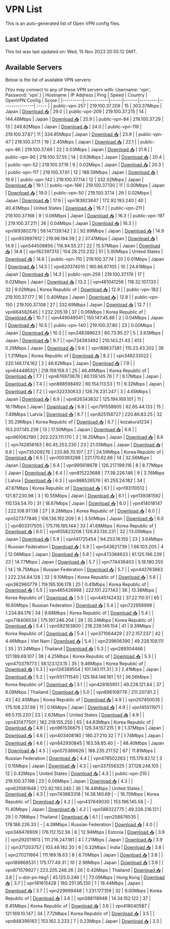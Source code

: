 # VPN List

This is an auto-generated list of Open VPN config files.

## Last Updated

This list was last updated on: Wed, 15 Nov 2023 20:55:12 GMT.

## Available Servers

Below is the list of available VPN servers:

(You may connect to any of these VPN servers with: Username: 'vpn', Password: 'vpn'.)
| Hostname | IP Address | Ping | Speed | Country | OpenVPN Config | Score |
|----------|------------|------|-------|---------|----------------| ----- |
| public-vpn-257 | 219.100.37.208 | 15 | 303.37Mbps | Japan | [Download 📥](./configs/server_0_JP.ovpn) | 29.0 |
| public-vpn-209 | 219.100.37.215 | 14 | 144.48Mbps | Japan | [Download 📥](./configs/server_1_JP.ovpn) | 25.9 |
| public-vpn-84 | 219.100.37.29 | 13 | 249.82Mbps | Japan | [Download 📥](./configs/server_2_JP.ovpn) | 24.0 |
| public-vpn-118 | 219.100.37.87 | 11 | 334.85Mbps | Japan | [Download 📥](./configs/server_3_JP.ovpn) | 23.9 |
| public-vpn-47 | 219.100.37.11 | 19 | 2.45Mbps | Japan | [Download 📥](./configs/server_4_JP.ovpn) | 22.1 |
| public-vpn-86 | 219.100.37.69 | 22 | 0.03Mbps | Japan | [Download 📥](./configs/server_5_JP.ovpn) | 21.8 |
| public-vpn-90 | 219.100.37.55 | 14 | 0.03Mbps | Japan | [Download 📥](./configs/server_6_JP.ovpn) | 20.4 |
| public-vpn-52 | 219.100.37.16 | 9 | 0.02Mbps | Japan | [Download 📥](./configs/server_7_JP.ovpn) | 20.3 |
| public-vpn-117 | 219.100.37.61 | 12 | 188.59Mbps | Japan | [Download 📥](./configs/server_8_JP.ovpn) | 19.9 |
| public-vpn-142 | 219.100.37.114 | 12 | 332.02Mbps | Japan | [Download 📥](./configs/server_9_JP.ovpn) | 19.1 |
| public-vpn-166 | 219.100.37.130 | 11 | 0.00Mbps | Japan | [Download 📥](./configs/server_10_JP.ovpn) | 19.0 |
| public-vpn-50 | 219.100.37.14 | 26 | 0.02Mbps | Japan | [Download 📥](./configs/server_11_JP.ovpn) | 17.9 |
| vpn183823647 | 172.92.193.240 | 40 | 40.43Mbps | United States | [Download 📥](./configs/server_12_US.ovpn) | 16.7 |
| public-vpn-211 | 219.100.37.168 | 9 | 0.06Mbps | Japan | [Download 📥](./configs/server_13_JP.ovpn) | 16.3 |
| public-vpn-197 | 219.100.37.211 | 26 | 0.04Mbps | Japan | [Download 📥](./configs/server_14_JP.ovpn) | 16.3 |
| vpn189380279 | 59.147.139.142 | 2 | 92.89Mbps | Japan | [Download 📥](./configs/server_15_JP.ovpn) | 14.9 |
| vpn933997812 | 219.98.194.39 | 2 | 37.41Mbps | Japan | [Download 📥](./configs/server_16_JP.ovpn) | 14.9 |
| vpn544508856 | 116.94.55.27 | 22 | 15.57Mbps | Japan | [Download 📥](./configs/server_17_JP.ovpn) | 14.8 |
| vpn162397313 | 104.28.213.232 | 51 | 5.90Mbps | United States | [Download 📥](./configs/server_18_US.ovpn) | 14.6 |
| public-vpn-110 | 219.100.37.74 | 20 | 0.01Mbps | Japan | [Download 📥](./configs/server_19_JP.ovpn) | 14.5 |
| vpn620374010 | 160.86.87.105 | 10 | 24.61Mbps | Japan | [Download 📥](./configs/server_20_JP.ovpn) | 14.3 |
| public-vpn-259 | 219.100.37.176 | 17 | 0.02Mbps | Japan | [Download 📥](./configs/server_21_JP.ovpn) | 13.2 |
| vpn481041258 | 118.32.107.133 | 32 | 9.02Mbps | Korea Republic of | [Download 📥](./configs/server_22_KR.ovpn) | 12.9 |
| public-vpn-182 | 219.100.37.177 | 16 | 0.40Mbps | Japan | [Download 📥](./configs/server_23_JP.ovpn) | 12.8 |
| public-vpn-150 | 219.100.37.108 | 27 | 332.69Mbps | Japan | [Download 📥](./configs/server_24_JP.ovpn) | 12.7 |
| vpn664582645 | 1.232.205.19 | 37 | 0.06Mbps | Korea Republic of | [Download 📥](./configs/server_25_KR.ovpn) | 10.7 |
| vpn449049541 | 150.147.45.86 | 2 | 0.04Mbps | Japan | [Download 📥](./configs/server_26_JP.ovpn) | 10.5 |
| public-vpn-140 | 219.100.37.80 | 23 | 0.00Mbps | Japan | [Download 📥](./configs/server_27_JP.ovpn) | 10.3 |
| vpn248398623 | 60.73.95.27 | 5 | 3.83Mbps | Japan | [Download 📥](./configs/server_28_JP.ovpn) | 9.7 |
| vpn724393492 | 210.143.21.43 | 413 | 0.29Mbps | Japan | [Download 📥](./configs/server_29_JP.ovpn) | 9.6 |
| vpn188637381 | 115.23.43.202 | 39 | 1.21Mbps | Korea Republic of | [Download 📥](./configs/server_30_KR.ovpn) | 8.2 |
| vpn348233022 | 220.146.174.162 | 2 | 46.62Mbps | Japan | [Download 📥](./configs/server_31_JP.ovpn) | 7.9 |
| vpn644486321 | 218.159.159.3 | 25 | 46.49Mbps | Korea Republic of | [Download 📥](./configs/server_32_KR.ovpn) | 7.7 |
| vpn876973678 | 60.139.145.76 | 7 | 6.17Mbps | Japan | [Download 📥](./configs/server_33_JP.ovpn) | 7.4 |
| vpn888598492 | 60.154.113.53 | 11 | 9.32Mbps | Japan | [Download 📥](./configs/server_34_JP.ovpn) | 7.2 |
| vpn322330633 | 126.78.231.247 | 3 | 4.65Mbps | Japan | [Download 📥](./configs/server_35_JP.ovpn) | 6.9 |
| vpn826343632 | 125.194.169.101 | 11 | 16.11Mbps | Japan | [Download 📥](./configs/server_36_JP.ovpn) | 6.8 |
| vpn791558805 | 62.85.44.133 | 15 | 7.49Mbps | Latvia | [Download 📥](./configs/server_37_LV.ovpn) | 6.7 |
| vpn825158727 | 220.86.83.25 | 32 | 35.29Mbps | Korea Republic of | [Download 📥](./configs/server_38_KR.ovpn) | 6.7 |
| kozakura1234 | 153.207.145.239 | 13 | 17.50Mbps | Japan | [Download 📥](./configs/server_39_JP.ovpn) | 6.6 |
| vpn961082190 | 202.223.111.170 | 2 | 18.20Mbps | Japan | [Download 📥](./configs/server_40_JP.ovpn) | 6.6 |
| vpn742856163 | 60.45.253.230 | 23 | 21.05Mbps | Japan | [Download 📥](./configs/server_41_JP.ovpn) | 6.6 |
| vpn735209276 | 220.89.70.107 | 27 | 24.56Mbps | Korea Republic of | [Download 📥](./configs/server_42_KR.ovpn) | 6.5 |
| vpn100393288 | 221.170.62.66 | 14 | 32.56Mbps | Japan | [Download 📥](./configs/server_43_JP.ovpn) | 6.4 |
| vpn995618678 | 126.217.199.116 | 8 | 8.77Mbps | Japan | [Download 📥](./configs/server_44_JP.ovpn) | 6.4 |
| vpn815223688 | 77.38.226.146 | 9 | 3.76Mbps | Latvia | [Download 📥](./configs/server_45_LV.ovpn) | 6.3 |
| vpn988526576 | 61.255.24.182 | 34 | 47.87Mbps | Korea Republic of | [Download 📥](./configs/server_46_KR.ovpn) | 6.1 |
| vpn193110512 | 121.87.230.98 | 3 | 10.55Mbps | Japan | [Download 📥](./configs/server_47_JP.ovpn) | 6.1 |
| vpn139381592 | 110.134.54.70 | 31 | 18.67Mbps | Japan | [Download 📥](./configs/server_48_JP.ovpn) | 6.0 |
| vpn414018147 | 222.108.97.136 | 27 | 9.28Mbps | Korea Republic of | [Download 📥](./configs/server_49_KR.ovpn) | 6.0 |
| vpn527377846 | 106.136.192.209 | 6 | 3.50Mbps | Japan | [Download 📥](./configs/server_50_JP.ovpn) | 6.0 |
| vpn803317505 | 175.116.185.144 | 33 | 41.68Mbps | Korea Republic of | [Download 📥](./configs/server_51_KR.ovpn) | 6.0 |
| vpn655823208 | 126.83.130.231 | 32 | 13.05Mbps | Japan | [Download 📥](./configs/server_52_JP.ovpn) | 5.9 |
| vpn141725454 | 94.253.19.155 | 23 | 3.64Mbps | Russian Federation | [Download 📥](./configs/server_53_RU.ovpn) | 5.9 |
| vpn543621739 | 1.66.103.205 | 4 | 12.06Mbps | Japan | [Download 📥](./configs/server_54_JP.ovpn) | 5.8 |
| vpn473368633 | 61.125.196.239 | 23 | 14.77Mbps | Japan | [Download 📥](./configs/server_55_JP.ovpn) | 5.7 |
| vpn774436403 | 5.18.180.255 | 14 | 18.75Mbps | Russian Federation | [Download 📥](./configs/server_56_RU.ovpn) | 5.7 |
| vpn442763863 | 222.234.84.128 | 32 | 9.10Mbps | Korea Republic of | [Download 📥](./configs/server_57_KR.ovpn) | 5.6 |
| vpn382960779 | 119.195.106.178 | 25 | 0.41Mbps | Korea Republic of | [Download 📥](./configs/server_58_KR.ovpn) | 5.5 |
| vpn465426988 | 222.101.227.143 | 36 | 13.38Mbps | Korea Republic of | [Download 📥](./configs/server_59_KR.ovpn) | 5.5 |
| vpn445142432 | 37.22.110.51 | 65 | 16.60Mbps | Russian Federation | [Download 📥](./configs/server_60_RU.ovpn) | 5.4 |
| vpn722958998 | 1.234.84.176 | 34 | 9.68Mbps | Korea Republic of | [Download 📥](./configs/server_61_KR.ovpn) | 5.4 |
| vpn718406534 | 175.197.246.204 | 28 | 35.24Mbps | Korea Republic of | [Download 📥](./configs/server_62_KR.ovpn) | 5.4 |
| vpn592163800 | 218.239.149.154 | 41 | 9.39Mbps | Korea Republic of | [Download 📥](./configs/server_63_KR.ovpn) | 5.4 |
| vpn371064429 | 27.2.157.237 | 42 | 4.46Mbps | Viet Nam | [Download 📥](./configs/server_64_VN.ovpn) | 5.4 |
| vpn239606390 | 49.228.109.111 | 35 | 31.24Mbps | Thailand | [Download 📥](./configs/server_65_TH.ovpn) | 5.3 |
| vpn289304466 | 121.189.69.107 | 38 | 4.25Mbps | Korea Republic of | [Download 📥](./configs/server_66_KR.ovpn) | 5.3 |
| vpn470379773 | 58.123.123.15 | 35 | 9.46Mbps | Korea Republic of | [Download 📥](./configs/server_67_KR.ovpn) | 5.3 |
| vpn126389554 | 101.140.111.31 | 3 | 2.41Mbps | Japan | [Download 📥](./configs/server_68_JP.ovpn) | 5.2 |
| vpn551711540 | 125.184.148.161 | 51 | 36.56Mbps | Korea Republic of | [Download 📥](./configs/server_69_KR.ovpn) | 5.1 |
| vpn428165951 | 49.228.121.84 | 37 | 8.08Mbps | Thailand | [Download 📥](./configs/server_70_TH.ovpn) | 5.0 |
| vpn896108776 | 211.207.81.2 | 43 | 42.40Mbps | Korea Republic of | [Download 📥](./configs/server_71_KR.ovpn) | 4.9 |
| vpn207450035 | 175.108.237.86 | 11 | 0.16Mbps | Japan | [Download 📥](./configs/server_72_JP.ovpn) | 4.9 |
| vpn145511971 | 69.5.115.220 | 23 | 2.63Mbps | United States | [Download 📥](./configs/server_73_US.ovpn) | 4.9 |
| vpn431477501 | 182.219.155.250 | 65 | 44.83Mbps | Korea Republic of | [Download 📥](./configs/server_74_KR.ovpn) | 4.8 |
| vpn961536675 | 126.34.157.215 | 9 | 1.37Mbps | Japan | [Download 📥](./configs/server_75_JP.ovpn) | 4.6 |
| vpn403408180 | 180.27.210.32 | 7 | 1.74Mbps | Japan | [Download 📥](./configs/server_76_JP.ovpn) | 4.6 |
| vpn842930845 | 163.58.85.40 | - | 48.40Mbps | Japan | [Download 📥](./configs/server_77_JP.ovpn) | 4.5 |
| vpn575366626 | 188.235.217.52 | 67 | 11.81Mbps | Russian Federation | [Download 📥](./configs/server_78_RU.ovpn) | 4.4 |
| vpn478502263 | 115.179.82.12 | 3 | 0.15Mbps | Japan | [Download 📥](./configs/server_79_JP.ovpn) | 4.3 |
| vpn337556325 | 37.128.248.105 | 12 | 0.42Mbps | United States | [Download 📥](./configs/server_80_US.ovpn) | 4.3 |
| public-vpn-210 | 219.100.37.198 | 23 | 0.06Mbps | Japan | [Download 📥](./configs/server_81_JP.ovpn) | 4.3 |
| vpn631081648 | 172.92.193.240 | 36 | 16.44Mbps | United States | [Download 📥](./configs/server_82_US.ovpn) | 4.3 |
| vpn743883318 | 14.38.140.69 | - | 16.70Mbps | Korea Republic of | [Download 📥](./configs/server_83_KR.ovpn) | 4.2 |
| vpn437649030 | 153.196.145.58 | - | 11.40Mbps | Japan | [Download 📥](./configs/server_84_JP.ovpn) | 4.2 |
| vpn588322775 | 49.228.216.121 | 29 | 0.79Mbps | Thailand | [Download 📥](./configs/server_85_TH.ovpn) | 4.1 |
| vpn258876535 | 178.186.226.33 | - | 4.39Mbps | Russian Federation | [Download 📥](./configs/server_86_RU.ovpn) | 4.0 |
| vpn348476909 | 176.112.152.56 | 6 | 12.94Mbps | Estonia | [Download 📥](./configs/server_87_EE.ovpn) | 3.9 |
| vpn292011613 | 111.216.247.181 | 4 | 7.21Mbps | Japan | [Download 📥](./configs/server_88_JP.ovpn) | 3.9 |
| vpn371203757 | 103.48.182.20 | 6 | 0.32Mbps | India | [Download 📥](./configs/server_89_IN.ovpn) | 3.8 |
| vpn270211864 | 111.169.18.63 | 8 | 6.70Mbps | Japan | [Download 📥](./configs/server_90_JP.ovpn) | 3.8 |
| vpn189868531 | 175.177.49.31 | 10 | 2.98Mbps | Japan | [Download 📥](./configs/server_91_JP.ovpn) | 3.8 |
| vpn871579927 | 223.205.248.26 | 26 | 0.42Mbps | Thailand | [Download 📥](./configs/server_92_TH.ovpn) | 3.8 |
| v-dot-pn-hkg1 | 45.125.0.246 | 1 | 72.09Mbps | Hong Kong | [Download 📥](./configs/server_93_HK.ovpn) | 3.7 |
| vpn181615428 | 160.251.95.130 | 1 | 16.44Mbps | Japan | [Download 📥](./configs/server_94_JP.ovpn) | 3.7 |
| vpn229699448 | 1.231.177.159 | 32 | 9.00Mbps | Korea Republic of | [Download 📥](./configs/server_95_KR.ovpn) | 3.6 |
| vpn588118948 | 14.34.152.122 | 37 | 8.45Mbps | Korea Republic of | [Download 📥](./configs/server_96_KR.ovpn) | 3.6 |
| vpn418040587 | 121.169.10.147 | 34 | 7.72Mbps | Korea Republic of | [Download 📥](./configs/server_97_KR.ovpn) | 3.5 |
| vpn848398183 | 153.162.3.233 | 7 | 0.23Mbps | Japan | [Download 📥](./configs/server_98_JP.ovpn) | 3.3 |
